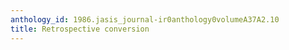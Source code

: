 ```yaml
---
anthology_id: 1986.jasis_journal-ir0anthology0volumeA37A2.10
title: Retrospective conversion
---
```

